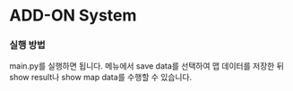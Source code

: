 

# ADD-ON System



### 실행 방법

main.py를 실행하면 됩니다. 메뉴에서 save data를 선택하여 맵 데이터를 저장한 뒤 show result나 show map data를 수행할 수 있습니다.